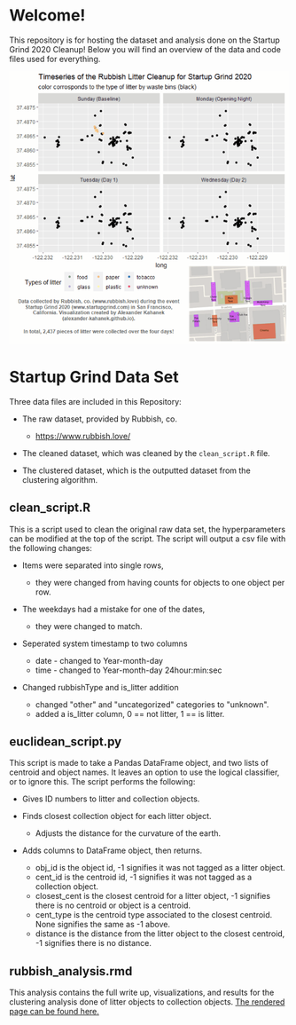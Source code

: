 # Welcome!

This repository is for hosting the dataset and analysis done on the Startup Grind 2020 Cleanup! Below you will find an overview of the data and code files used for everything.

![Dashboard created for the Rubbish team](https://github.com/Alexander-Kahanek/Rubbish_Clustering/blob/master/viz/Rubbish_Dashboard_fast.gif)

# Startup Grind Data Set

Three data files are included in this Repository:

+ The raw dataset, provided by Rubbish, co.
	- https://www.rubbish.love/

+ The cleaned dataset, which was cleaned by the `clean_script.R` file.
+ The clustered dataset, which is the outputted dataset from the clustering algorithm.

## clean_script.R

This is a script used to clean the original raw data set, the hyperparameters can be modified at the top of the script. The script will output a csv file with the following changes:

+ Items were separated into single rows,
	- they were changed from having counts for objects to one object per row.

+ The weekdays had a mistake for one of the dates,
	- they were changed to match.

+ Seperated system timestamp to two columns
	- date - changed to Year-month-day
	- time - changed to Year-month-day 24hour:min:sec

+ Changed rubbishType and is_litter addition
	- changed "other" and "uncategorized" categories to "unknown".
	- added a is_litter column, 0 == not litter, 1 == is litter.


## euclidean_script.py

This script is made to take a Pandas DataFrame object, and two lists of centroid and object names. It leaves an option to use the logical classifier, or to ignore this. The script performs the following:

+ Gives ID numbers to litter and collection objects.

+ Finds closest collection object for each litter object.
	- Adjusts the distance for the curvature of the earth.

+ Adds columns to DataFrame object, then returns.
	- obj_id is the object id, -1 signifies it was not tagged as a litter object.
	- cent_id is the centroid id, -1 signifies it was not tagged as a collection object.
	- closest_cent is the closest centroid for a litter object, -1 signifies there is no centroid or object is a centroid.
	- cent_type is the centroid type associated to the closest centroid. None signifies the same as -1 above.
	- distance is the distance from the litter object to the closest centroid, -1 signifies there is no distance.
	

## rubbish_analysis.rmd

This analysis contains the full write up, visualizations, and results for the clustering analysis done of litter objects to collection objects. [The rendered page can be found here.](https://alexander-kahanek.github.io/project/rubbish_analysis.html)
